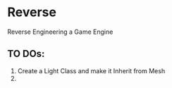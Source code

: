 # Reverse
Reverse Engineering a Game Engine

## TO DOs:
1. Create a Light Class and make it Inherit from Mesh
2. 
